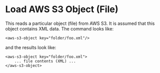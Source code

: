 # Load AWS S3 Object (File)

This reads a particular object (file) from AWS S3. It is assumed that this object contains XML data. The command looks like:

    <aws-s3-object key="folder/foo.xml"/>

and the results look like:

    <aws-s3-object key="folder/foo.xml">
        ... file contents (XML) ...
    </aws-s3-object>
